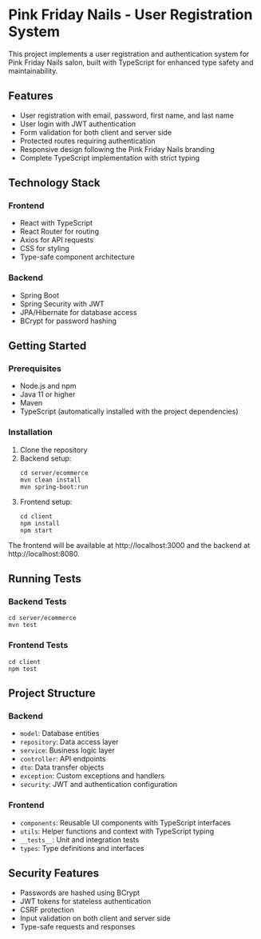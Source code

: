 # Pink Friday Nails - User Registration System

This project implements a user registration and authentication system for Pink Friday Nails salon, built with TypeScript for enhanced type safety and maintainability.

## Features

- User registration with email, password, first name, and last name
- User login with JWT authentication
- Form validation for both client and server side
- Protected routes requiring authentication
- Responsive design following the Pink Friday Nails branding
- Complete TypeScript implementation with strict typing

## Technology Stack

### Frontend
- React with TypeScript
- React Router for routing
- Axios for API requests
- CSS for styling
- Type-safe component architecture

### Backend
- Spring Boot
- Spring Security with JWT
- JPA/Hibernate for database access
- BCrypt for password hashing

## Getting Started

### Prerequisites
- Node.js and npm
- Java 11 or higher
- Maven
- TypeScript (automatically installed with the project dependencies)

### Installation

1. Clone the repository
2. Backend setup:
   ```
   cd server/ecommerce
   mvn clean install
   mvn spring-boot:run
   ```
3. Frontend setup:
   ```
   cd client
   npm install
   npm start
   ```

The frontend will be available at http://localhost:3000 and the backend at http://localhost:8080.

## Running Tests

### Backend Tests
```
cd server/ecommerce
mvn test
```

### Frontend Tests
```
cd client
npm test
```

## Project Structure

### Backend
- `model`: Database entities
- `repository`: Data access layer
- `service`: Business logic layer
- `controller`: API endpoints
- `dto`: Data transfer objects
- `exception`: Custom exceptions and handlers
- `security`: JWT and authentication configuration

### Frontend
- `components`: Reusable UI components with TypeScript interfaces
- `utils`: Helper functions and context with TypeScript typing
- `__tests__`: Unit and integration tests
- `types`: Type definitions and interfaces

## Security Features

- Passwords are hashed using BCrypt
- JWT tokens for stateless authentication
- CSRF protection
- Input validation on both client and server side
- Type-safe requests and responses
